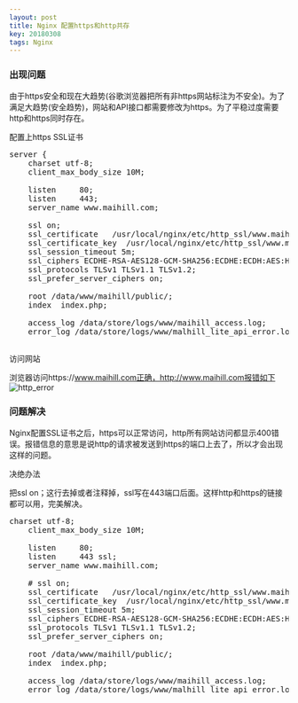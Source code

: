 ```yaml
---
layout: post
title: Nginx 配置https和http共存
key: 20180308
tags: Nginx
---
```


### 出现问题

由于https安全和现在大趋势(谷歌浏览器把所有非https网站标注为不安全)。为了满足大趋势(安全趋势)，网站和API接口都需要修改为https。为了平稳过度需要http和https同时存在。

配置上https SSL证书

<pre>
server {
    charset utf-8;
    client_max_body_size 10M;

    listen     80;
    listen     443;
    server_name www.maihill.com;

    ssl on;
    ssl_certificate   /usr/local/nginx/etc/http_ssl/www.maihill.com/214530152140852.pem;
    ssl_certificate_key  /usr/local/nginx/etc/http_ssl/www.maihill.com/214530152140852.key;
    ssl_session_timeout 5m;
    ssl_ciphers ECDHE-RSA-AES128-GCM-SHA256:ECDHE:ECDH:AES:HIGH:!NULL:!aNULL:!MD5:!ADH:!RC4;
    ssl_protocols TLSv1 TLSv1.1 TLSv1.2;
    ssl_prefer_server_ciphers on;

    root /data/www/maihill/public/;
    index  index.php;

    access_log /data/store/logs/www/maihill_access.log;
    error_log /data/store/logs/www/malhill_lite_api_error.log;

</pre>

访问网站

浏览器访问https://www.maihill.com正确，http://www.maihill.com报错如下
![http_error](https://blog.maihill.com/assets/images/pic/nginx/http_error.png "http_error")

### 问题解决

Nginx配置SSL证书之后，https可以正常访问，http所有网站访问都显示400错误。报错信息的意思是说http的请求被发送到https的端口上去了，所以才会出现这样的问题。

决绝办法

把ssl on；这行去掉或者注释掉，ssl写在443端口后面。这样http和https的链接都可以用，完美解决。
<pre>
charset utf-8;
    client_max_body_size 10M;

    listen     80;
    listen     443 ssl;
    server_name www.maihill.com;

    # ssl on;
    ssl_certificate   /usr/local/nginx/etc/http_ssl/www.maihill.com/214530152140852.pem;
    ssl_certificate_key  /usr/local/nginx/etc/http_ssl/www.maihill.com/214530152140852.key;
    ssl_session_timeout 5m;
    ssl_ciphers ECDHE-RSA-AES128-GCM-SHA256:ECDHE:ECDH:AES:HIGH:!NULL:!aNULL:!MD5:!ADH:!RC4;
    ssl_protocols TLSv1 TLSv1.1 TLSv1.2;
    ssl_prefer_server_ciphers on;

    root /data/www/maihill/public/;
    index  index.php;

    access_log /data/store/logs/www/maihill_access.log;
    error_log /data/store/logs/www/malhill_lite_api_error.log;
</pre>